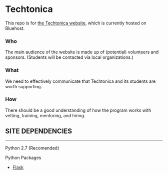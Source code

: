 # Techtonica
This repo is for [the Techtonica website](http://techtonica.org), which is currently hosted on Bluehost.

### Who
The main audience of the website is made up of (potential) volunteers and sponsors. (Students will be contacted via local organizations.)

### What
We need to effectively communicate that Techtonica and its students are worth supporting.

### How
There should be a good understanding of how the program works with vetting, training, mentoring, and hiring.



## SITE DEPENDENCIES
----------------------

Python 2.7 (Recomended)

Python Packages
*  [Flask](http://flask.pocoo.org/docs/ "Flask Documentation")
